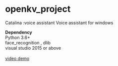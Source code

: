 # openkv_project
Catalina :voice assistant
Voice assistant for windows

**Dependency**<br>
Python 3.6+<br>
face_recognition , dlib<br>
visual studio 2015 or above<br>
<br>
[video demo](https://drive.google.com/drive/folders/1O4nosslAKLMuXlVwQQygLWKxpfP13_V0?usp=sharing)
